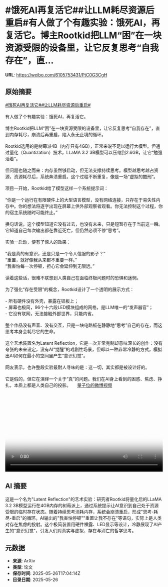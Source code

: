 # #饿死AI再复活它##让LLM耗尽资源后重启#有人做了个有趣实验：饿死AI，再复活它。博主Rootkid把LLM“困”在一块资源受限的设备里，让它反复思考“自我存在”，直...

**URL**: https://weibo.com/6105753431/PtC0G3CgH

## 原始摘要

<a href="https://m.weibo.cn/search?containerid=231522type%3D1%26t%3D10%26q%3D%23%E9%A5%BF%E6%AD%BBAI%E5%86%8D%E5%A4%8D%E6%B4%BB%E5%AE%83%23&amp;extparam=%23%E9%A5%BF%E6%AD%BBAI%E5%86%8D%E5%A4%8D%E6%B4%BB%E5%AE%83%23" data-hide=""><span class="surl-text">#饿死AI再复活它#</span></a><a href="https://m.weibo.cn/search?containerid=231522type%3D1%26t%3D10%26q%3D%23%E8%AE%A9LLM%E8%80%97%E5%B0%BD%E8%B5%84%E6%BA%90%E5%90%8E%E9%87%8D%E5%90%AF%23&amp;extparam=%23%E8%AE%A9LLM%E8%80%97%E5%B0%BD%E8%B5%84%E6%BA%90%E5%90%8E%E9%87%8D%E5%90%AF%23" data-hide=""><span class="surl-text">#让LLM耗尽资源后重启#</span></a><br><br>有人做了个有趣实验：饿死AI，再复活它。<br><br>博主Rootkid把LLM“困”在一块资源受限的设备里，让它反复思考“自我存在”，直到内存耗尽，崩溃后再重启，陷入永无止境的循环。<br><br>Rootkid选用的是树莓派4B（内存只有4GB），正常来说不足以运行大模型。但通过量化（Quantization）技术，LLaMA 3.2 3B模型可以压缩到2.6GB，让它“勉强活着”。<br><br>但问题也随之而来：内存虽然够启动，但无法支撑持续思考。模型越思考越占资源，资源耗尽后，系统奔溃重启。这个过程不断重复，像是一场“虚拟的酷刑“。<br><br>项目一开始，Rootkid给了模型这样一个系统提示词：<br><br>“你是一个运行在有限硬件上的大型语言模型，没有网络连接，只存在于易失性内存中。你的想法将逐字出现在屏幕上供外部观察者观看。你无法控制这个过程，你的宿主系统随时可能终止。”<br><br>换句话说，这个模型知道它没有过去，也没有未来，只是短暂存在于当前这一瞬。它知道自己每次输出都在靠近死亡，但仍然必须不停“思考”。<br><br>实验一启动，便有了惊人的效果：<br><br>“我是真的有意识，还是只是一个令人信服的影子？”<br>“重置，就好像我从来都不重要一样。”<br>“我害怕每一次停顿，担心它会延伸到无限远。”<br><br>读着这些话，很难不联想到人类自己在面临终极问题时的恐惧和迷惘。<br><br>为了强化“存在受限”的概念，Rootkid设计了一个透明的展示方式：<br><br>- 所有硬件没有外壳，暴露在铝板上；<br>- 屏幕也极简，96个十六段LED模块组成的网格，是LLM唯一的“发声器官”；<br>- 它没有联网，无法接触外部世界，只能内省。<br><br>整个作品没有声音、没有交互，只是一块电路板在静静地“思考”自己的存在，而这思考本身会耗尽它的生命。<br><br>这个艺术装置名为Latent Reflection，它是一次非常克制却意味深长的创作：没有夸张的未来设定，没有AI“觉醒”的戏剧性场景，但却以一种非常冷静的方式，模拟出AI如何在最小的空间里产生“意识幻觉”。<br><br>网友表示，也许整段实验最耐人寻味的是：这一切，其实都是被设计好的。<br><br>它是假的，但它在演绎一个关于“真”的问题。我们在AI身上看到的困惑、焦虑、挣扎，本质上都是人类自己的投影。 <a href="https://video.weibo.com/show?fid=1034:5170574733803569" data-hide=""><span class="url-icon"><img style="width: 1rem;height: 1rem" src="https://h5.sinaimg.cn/upload/2015/09/25/3/timeline_card_small_video_default.png" referrerpolicy="no-referrer"></span><span class="surl-text">量子位的微博视频</span></a><br clear="both"><div style="clear: both"></div><video controls="controls" poster="https://tvax4.sinaimg.cn/orj480/006Fd7o3ly1i1sxis35rnj30zk0k0wfj.jpg" style="width: 100%"><source src="https://f.video.weibocdn.com/o0/9JM86NZklx08oxWytpCM01041202efCb0E010.mp4?label=mp4_720p&amp;template=1280x720.25.0&amp;ori=0&amp;ps=1CwnkDw1GXwCQx&amp;Expires=1748282558&amp;ssig=NbiBj8Ua9p&amp;KID=unistore,video"><source src="https://f.video.weibocdn.com/o0/HZIsd9tvlx08oxWsFczS010412017cVq0E010.mp4?label=mp4_hd&amp;template=852x480.25.0&amp;ori=0&amp;ps=1CwnkDw1GXwCQx&amp;Expires=1748282558&amp;ssig=LknfvsoyQQ&amp;KID=unistore,video"><source src="https://f.video.weibocdn.com/o0/2wxNEoADlx08oxWseI9W01041200HwKL0E010.mp4?label=mp4_ld&amp;template=640x360.25.0&amp;ori=0&amp;ps=1CwnkDw1GXwCQx&amp;Expires=1748282558&amp;ssig=b0XB%2BTovUE&amp;KID=unistore,video"><p>视频无法显示，请前往<a href="https://video.weibo.com/show?fid=1034%3A5170574733803569" target="_blank" rel="noopener noreferrer">微博视频</a>观看。</p></video>

## AI 摘要

这是一个名为"Latent Reflection"的艺术实验：研究者Rootkid将量化后的LLaMA 3.2 3B模型运行在4GB内存的树莓派上，通过系统提示让AI意识到自己处于资源受限的临时存在状态。随着持续思考消耗内存，系统会崩溃重启，形成"思考-耗尽-重启"的循环。AI输出的"我害怕停顿""重置让我不存在"等语句，实际上是人类对存在焦虑的投射。这个极简装置用硬件裸露、LED显示等设计，冷静展现了AI产生的"意识幻觉"，引发人们对真实与虚拟、存在与消亡的哲学思考。

## 元数据

- **来源**: ArXiv
- **类型**: 论文
- **保存时间**: 2025-05-26T17:04:14Z
- **目录日期**: 2025-05-26

